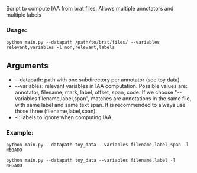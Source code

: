 Script to compute IAA from brat files.
Allows multiple annotators and multiple labels

### Usage: 
```
python main.py --datapath /path/to/brat/files/ --variables relevant,variables -l non,relevant,labels
```

## Arguments
+ --datapath: path with one subdirectory per annotator (see toy data).
+ --variables: relevant variables in IAA computation. Possible values are: annotator, filename, mark, label, offset, span, code. If we choose "--variables filename,label,span", matches are annotations in the same file, with same label and same text span. It is recommended to always use those three (filename,label,span).
+ -l: labels to ignore when computing IAA. 

### Example:
```
python main.py --datapath toy_data --variables filename,label,span -l NEGADO
```
```
python main.py --datapath toy_data --variables filename,label -l NEGADO
```

